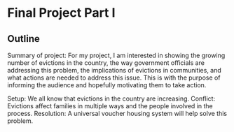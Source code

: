 # Final Project Part I

## Outline

Summary of project: For my project, I am interested in showing the growing number of evictions in the country, the way government officials are addressing this problem, the implications of evictions in communities, and what actions are needed to address this issue. This is with the purpose of informing the audience and hopefully motivating them to take action. 

Setup: We all know that evictions in the country are increasing. 
Conflict: Evictions affect families in multiple ways and the people involved in the process. 
Resolution: A universal voucher housing system will help solve this problem. 
